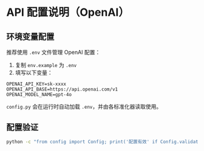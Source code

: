 # API 配置说明（OpenAI）

## 环境变量配置

推荐使用 `.env` 文件管理 OpenAI 配置：

1. 复制 `env.example` 为 `.env`
2. 填写以下变量：

```
OPENAI_API_KEY=sk-xxxx
OPENAI_API_BASE=https://api.openai.com/v1
OPENAI_MODEL_NAME=gpt-4o
```

`config.py` 会在运行时自动加载 `.env`，并由各标准化器读取使用。

## 配置验证

```bash
python -c "from config import Config; print('配置有效' if Config.validate_openai_config() else '请设置OPENAI_API_KEY')"
```